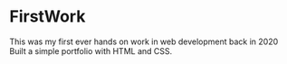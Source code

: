 # FirstWork
This was my first ever hands on work in web development back in 2020
Built a simple portfolio with HTML and CSS.
